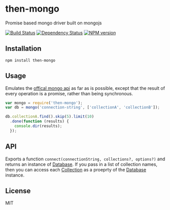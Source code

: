 # then-mongo

Promise based mongo driver built on mongojs

[![Build Status](https://img.shields.io/travis/then/then-mongo/master.svg)](https://travis-ci.org/then/then-mongo)
[![Dependency Status](https://img.shields.io/david/then/then-mongo.png)](https://david-dm.org/then/then-mongo)
[![NPM version](https://img.shields.io/npm/v/then-mongo.png)](https://www.npmjs.com/package/then-mongo)

## Installation

    npm install then-mongo

## Usage

Emulates the [offical mongo api](https://docs.mongodb.org/manual/reference/method/) as far as is possible, except that the result of every operation is a promise, rather than being synchronous.

```js
var mongo = require('then-mongo');
var db = mongo('connection-string', ['collectionA', 'collectionB']);

db.collectionA.find().skip(5).limit(10)
  .done(function (results) {
    console.dir(results);
  });
```

## API

Exports a function `connect(connectionString, collections?, options?)` and returns an instance of [Database](docs/database.md).  If you pass in a list of collection names, then you can access each [Collection](docs/collection.md) as a proeprty of the [Database](docs/database.md) instance.

## License

  MIT